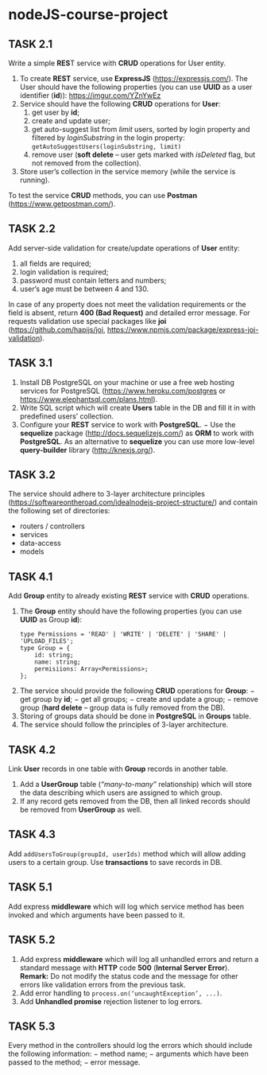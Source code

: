 # nodeJS-course-project

## TASK 2.1
Write a simple **RES**T service with **CRUD** operations for User entity.
1. To create **REST** service, use **ExpressJS** (https://expressjs.com/).
The User should have the following properties (you can use **UUID** as a user identifier (**id**)):
https://imgur.com/YZnYwEz
2. Service should have the following **CRUD** operations for **User**:
    1. get user by **id**;
    1. create and update user;
    1. get auto-suggest list from *limit* users, sorted by login property and filtered by *loginSubstring* in the login property:
`getAutoSuggestUsers(loginSubstring, limit)`
    1. remove user (**soft delete** – user gets marked with *isDeleted* flag, but not removed from
the collection).
3.  Store user’s collection in the service memory (while the service is running).

To test the service **CRUD** methods, you can use **Postman** (https://www.getpostman.com/).

## TASK 2.2
Add server-side validation for create/update operations of **User** entity:
1. all fields are required;
2. login validation is required;
3. password must contain letters and numbers;
4. user’s age must be between 4 and 130.

In case of any property does not meet the validation requirements or the field is absent, return **400 (Bad Request)** and detailed error message.
For requests validation use special packages like **joi**
(https://github.com/hapijs/joi, https://www.npmjs.com/package/express-joi-validation).

## TASK 3.1

1. Install DB PostgreSQL on your machine or use a free web hosting services for PostgreSQL
(https://www.heroku.com/postgres or https://www.elephantsql.com/plans.html).
2. Write SQL script which will create **Users** table in the DB and fill it in with predefined users’
collection.
3. Configure your **REST** service to work with **PostgreSQL**.
− Use the **sequelize** package (http://docs.sequelizejs.com/) as **ORM** to work with
**PostgreSQL**.
As an alternative to **sequelize** you can use more low-level **query-builder** library
(http://knexjs.org/).

## TASK 3.2

The service should adhere to 3-layer architecture principles (https://softwareontheroad.com/idealnodejs-project-structure/) and contain the following set of directories:

- routers / controllers
- services
- data-access
- models


## TASK 4.1

Add **Group** entity to already existing **REST** service with **CRUD** operations.
1. The **Group** entity should have the following properties (you can use **UUID** as Group **id**):
    ```
    type Permissions = 'READ' | 'WRITE' | 'DELETE' | 'SHARE' | 'UPLOAD_FILES';
    type Group = {
        id: string;
        name: string;
        permisiions: Array<Permissions>;
    };
    ```
2. The service should provide the following **CRUD** operations for **Group**:
− get group by **id**;
− get all groups;
− create and update a group;
− remove group (**hard delete** – group data is fully removed from the DB).
3. Storing of groups data should be done in **PostgreSQL** in **Groups** table.
4. The service should follow the principles of 3-layer architecture.

## TASK 4.2

Link **User** records in one table with **Group** records in another table.
1. Add a **UserGroup** table (*“many-to-many”* relationship) which will store the data describing which users are assigned to which group.
2. If any record gets removed from the DB, then all linked records should be removed from **UserGroup** as well.

## TASK 4.3

Add `addUsersToGroup(groupId, userIds)` method which will allow adding users to a certain group.
Use **transactions** to save records in DB.

## TASK 5.1

Add express **middleware** which will log which service method has been invoked and which
arguments have been passed to it.

## TASK 5.2

1. Add express **middleware** which will log all unhandled errors and return a standard message
with **HTTP** code **500** (**Internal Server Error**).
**Remark:** Do not modify the status code and the message for other errors like validation errors
from the previous task.
2. Add error handling to ```process.on(‘uncaughtException’, ...)```.
3. Add **Unhandled promise** rejection listener to log errors.

## TASK 5.3

Every method in the controllers should log the errors which should include the following
information:
− method name;
− arguments which have been passed to the method;
− error message.
